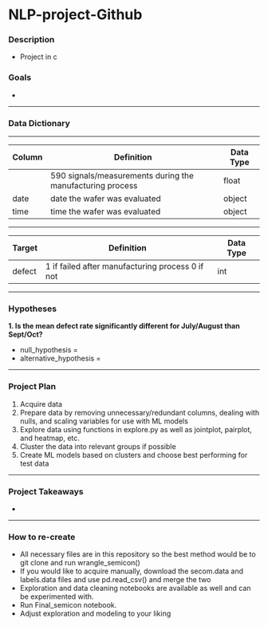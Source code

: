 # NLP-project-Github

### Description 
- Project in c

### Goals
- 

---------------------------------
### Data Dictionary
---
| Column | Definition | Data Type |
| ----- | ----- | ----- |
|| 590 signals/measurements during the manufacturing process| float|
|date| date the wafer was evaluated| object|
|time| time the wafer was evaluated| object|

---------------------------------------------------
| Target | Definition | Data Type |
| ----- | ----- | ----- |
|defect| 1 if failed after manufacturing process 0 if not| int|

--------------------------------------------------
### Hypotheses
**1. Is the mean defect rate significantly different for July/August than Sept/Oct?**
- null_hypothesis =  
- alternative_hypothesis = 

--------------------------------------------------

### Project Plan
1. Acquire data  
2. Prepare data by removing unnecessary/redundant columns, dealing with nulls, and scaling variables for use with ML models
3. Explore data using functions in explore.py as well as jointplot, pairplot, and heatmap, etc.
4. Cluster the data into relevant groups if possible
5. Create ML models based on clusters and choose best performing for test data

---------------------------------------------------
### Project Takeaways
- 

--------------------------------------------------
### How to re-create
- All necessary files are in this repository so the best method would be to git clone and run wrangle_semicon()
- If you would like to acquire manually, download the secom.data and labels.data files and use pd.read_csv() and merge the two
- Exploration and data cleaning notebooks are available as well and can be experimented with.
- Run Final_semicon notebook. 
- Adjust exploration and modeling to your liking
